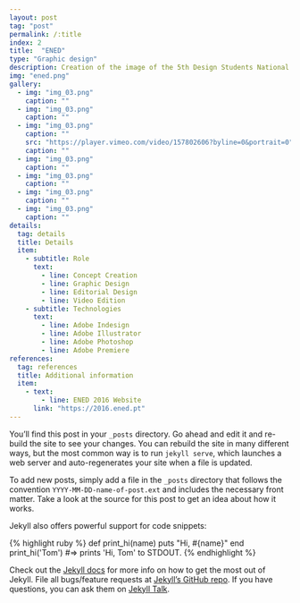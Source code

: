 ```yaml
---
layout: post
tag: "post"
permalink: /:title
index: 2
title:  "ENED"
type: "Graphic design"
description: Creation of the image of the 5th Design Students National Meeting in Coimbra, Portugal. This meeting joins design students of different fields during five days full of activities that overview the main areas of interest in design. Since this is an event that gathers many fields and subjects related to design, the idea was to overcome these differences by creating a identity that connected all the areas of design. The identity, which was made by a group of students and recently graduated students, implied the construction of graphic material, merchandising, social media and promotional content.
img: "ened.png"
gallery:
  - img: "img_03.png"
    caption: ""
  - img: "img_03.png"
    caption: ""
  - img: "img_03.png"
    caption: ""
    src: "https://player.vimeo.com/video/157802606?byline=0&portrait=0"
    caption: ""
  - img: "img_03.png"
    caption: ""
  - img: "img_03.png"
    caption: ""
  - img: "img_03.png"
    caption: ""
  - img: "img_03.png"
    caption: ""
details:
  tag: details
  title: Details
  item:
    - subtitle: Role
      text:
        - line: Concept Creation
        - line: Graphic Design
        - line: Editorial Design
        - line: Video Edition
    - subtitle: Technologies
      text:
        - line: Adobe Indesign
        - line: Adobe Illustrator
        - line: Adobe Photoshop
        - line: Adobe Premiere
references:
  tag: references
  title: Additional information
  item:
    - text:
        - line: ENED 2016 Website
      link: "https://2016.ened.pt"
---
```


You’ll find this post in your `_posts` directory. Go ahead and edit it and re-build the site to see your changes. You can rebuild the site in many different ways, but the most common way is to run `jekyll serve`, which launches a web server and auto-regenerates your site when a file is updated.

To add new posts, simply add a file in the `_posts` directory that follows the convention `YYYY-MM-DD-name-of-post.ext` and includes the necessary front matter. Take a look at the source for this post to get an idea about how it works.

Jekyll also offers powerful support for code snippets:

{% highlight ruby %}
def print_hi(name)
  puts "Hi, #{name}"
end
print_hi('Tom')
#=> prints 'Hi, Tom' to STDOUT.
{% endhighlight %}

Check out the [Jekyll docs][jekyll-docs] for more info on how to get the most out of Jekyll. File all bugs/feature requests at [Jekyll’s GitHub repo][jekyll-gh]. If you have questions, you can ask them on [Jekyll Talk][jekyll-talk].

[jekyll-docs]: https://jekyllrb.com/docs/home
[jekyll-gh]:   https://github.com/jekyll/jekyll
[jekyll-talk]: https://talk.jekyllrb.com/
